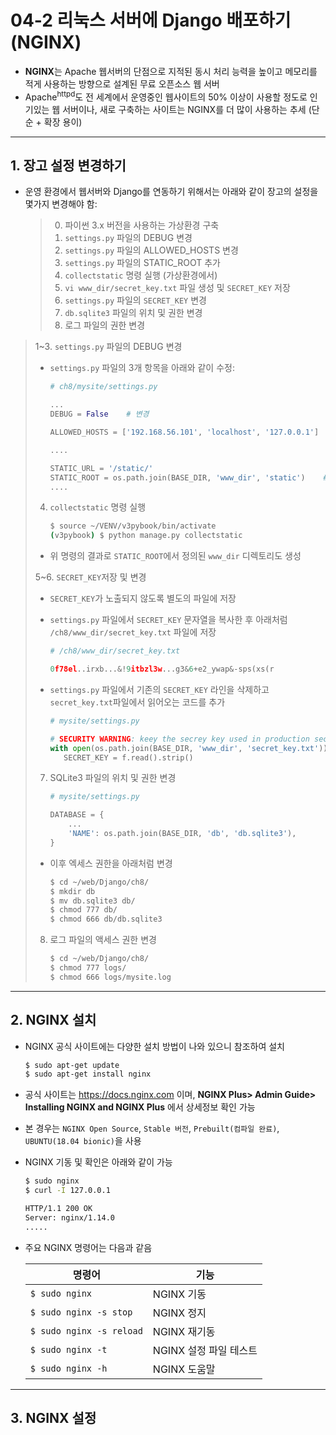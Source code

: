 # 04-2  리눅스 서버에 Django 배포하기 (NGINX)

- **NGINX**는 Apache 웹서버의 단점으로 지적된 동시 처리 능력을 높이고 메모리를 적게 사용하는 방향으로 설계된 무료 오픈소스 웹 서버
- Apache<sup>httpd</sup>도 전 세계에서 운영중인 웹사이트의 50% 이상이 사용할 정도로 인기있는 웹 서버이나, 새로 구축하는 사이트는 NGINX를 더 많이 사용하는 추세 (단순 + 확장 용이)

___

## 1. 장고 설정 변경하기

- 운영 환경에서 웹서버와 Django를 연동하기 위해서는 아래와 같이 장고의 설정을 몇가지 변경해야 함:

  > 0. 파이썬 3.x 버전을 사용하는 가상환경 구축
  > 1. `settings.py` 파일의 DEBUG 변경
  > 2. `settings.py` 파일의 ALLOWED_HOSTS 변경
  > 3. `settings.py` 파일의 STATIC_ROOT 추가
  > 4. `collectstatic` 명령 실행 (가상환경에서)
  > 5. `vi www_dir/secret_key.txt` 파일 생성 및 `SECRET_KEY` 저장
  > 6. `settings.py` 파일의 `SECRET_KEY` 변경
  > 7. `db.sqlite3` 파일의 위치 및 권한 변경
  > 8. 로그 파일의 권한 변경


> 1~3. `settings.py` 파일의 DEBUG 변경
>
> - `settings.py` 파일의 3개 항목을 아래와 같이 수정:
>
>   ```python
>   # ch8/mysite/settings.py
>   
>   ...
>   DEBUG = False    # 변경
>   
>   ALLOWED_HOSTS = ['192.168.56.101', 'localhost', '127.0.0.1']    # 변경
>   
>   ....
>   
>   STATIC_URL = '/static/'    
>   STATIC_ROOT = os.path.join(BASE_DIR, 'www_dir', 'static')    # 추가
>   ....
>   ```
>
> 4. `collectstatic` 명령 실행
>
>    ```bash
>    $ source ~/VENV/v3pybook/bin/activate
>    (v3pybook) $ python manage.py collectstatic
>    ```
>
> - 위 명령의 결과로 `STATIC_ROOT`에서 정의된 `www_dir` 디렉토리도 생성
>
> 5~6. `SECRET_KEY`저장 및 변경
>
> - `SECRET_KEY`가 노출되지 않도록 별도의 파일에 저장
>
> - `settings.py` 파일에서 `SECRET_KEY` 문자열을 복사한 후 아래처럼 `/ch8/www_dir/secret_key.txt` 파일에 저장
>
>   ```python
>   # /ch8/www_dir/secret_key.txt
>   
>   0f78el..irxb...&!9itbzl3w...g3&6+e2_ywap&-sps(xs(r
>   ```
>
> - `settings.py` 파일에서 기존의 `SECRET_KEY` 라인을 삭제하고 `secret_key.txt`파일에서 읽어오는 코드를 추가
>
>   ```python
>   # mysite/settings.py
>   
>   # SECURITY WARNING: keey the secrey key used in production secret!
>   with open(os.path.join(BASE_DIR, 'www_dir', 'secret_key.txt')) as f:
>      SECRET_KEY = f.read().strip()
>   ```
>
> 7. SQLite3 파일의 위치 및 권한 변경
>
>    ```python
>    # mysite/settings.py
>    
>    DATABASE = {
>        ...
>        'NAME': os.path.join(BASE_DIR, 'db', 'db.sqlite3'),		# 변경
>    }
>    ```
>
> - 이후 엑세스 권한을 아래처럼 변경
>
>   ```bash
>   $ cd ~/web/Django/ch8/
>   $ mkdir db
>   $ mv db.sqlite3 db/
>   $ chmod 777 db/
>   $ chmod 666 db/db.sqlite3
>   ```
>
> 8. 로그 파일의 액세스 권한 변경
>
>    ```bash
>    $ cd ~/web/Django/ch8/
>    $ chmod 777 logs/
>    $ chmod 666 logs/mysite.log
>    ```

___

## 2. NGINX 설치

- NGINX 공식 사이트에는 다양한 설치 방법이 나와 있으니 참조하여 설치

  ```bash
  $ sudo apt-get update
  $ sudo apt-get install nginx
  ```

- 공식 사이트는 https://docs.nginx.com 이며, **NGINX Plus> Admin Guide> Installing NGINX and NGINX Plus** 에서 상세정보 확인 가능

- 본 경우는 `NGINX Open Source`, `Stable 버전`, `Prebuilt(컴파일 완료)`, `UBUNTU(18.04 bionic)`을 사용

- NGINX 기동 및 확인은 아래와 같이 가능

  ```bash
  $ sudo nginx
  $ curl -I 127.0.0.1
  
  HTTP/1.1 200 OK
  Server: nginx/1.14.0
  .....
  ```

- 주요 NGINX 명령어는 다음과 같음

  | 명령어                   | 기능                   |
  | ------------------------ | ---------------------- |
  | `$ sudo nginx`           | NGINX  기동            |
  | `$ sudo nginx -s stop`   | NGINX 정지             |
  | `$ sudo nginx -s reload` | NGINX 재기동           |
  | `$ sudo nginx -t`        | NGINX 설정 파일 테스트 |
  | `$ sudo nginx -h`        | NGINX 도움말           |

___

## 3. NGINX 설정

